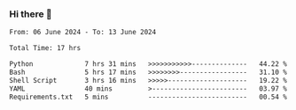 ### Hi there 👋

<!--
**ututono/ututono** is a ✨ _special_ ✨ repository because its `README.md` (this file) appears on your GitHub profile.

Here are some ideas to get you started:

- 🔭 I’m currently working on ...
- 🌱 I’m currently learning ...
- 👯 I’m looking to collaborate on ...
- 🤔 I’m looking for help with ...
- 💬 Ask me about ...
- 📫 How to reach me: ...
- 😄 Pronouns: ...
- ⚡ Fun fact: ...
-->



<!--START_SECTION:waka-->

```txt
From: 06 June 2024 - To: 13 June 2024

Total Time: 17 hrs

Python             7 hrs 31 mins   >>>>>>>>>>>--------------   44.22 %
Bash               5 hrs 17 mins   >>>>>>>>-----------------   31.10 %
Shell Script       3 hrs 16 mins   >>>>>--------------------   19.22 %
YAML               40 mins         >------------------------   03.97 %
Requirements.txt   5 mins          -------------------------   00.54 %
```

<!--END_SECTION:waka-->
